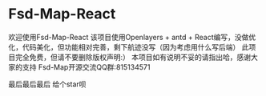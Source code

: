 # Fsd-Map-React
欢迎使用Fsd-Map-React
该项目使用Openlayers + antd + React编写，没做优化，代码美化，但功能相对完善，剩下航迹没写（因为考虑用什么写后端）
此项目完全免费，但请不要删除版权声明:）
本项目如有说明不妥的请指出哈，感谢大家的支持
Fsd-Map开源交流QQ群:815134571

最后最后最后
给个star呗
